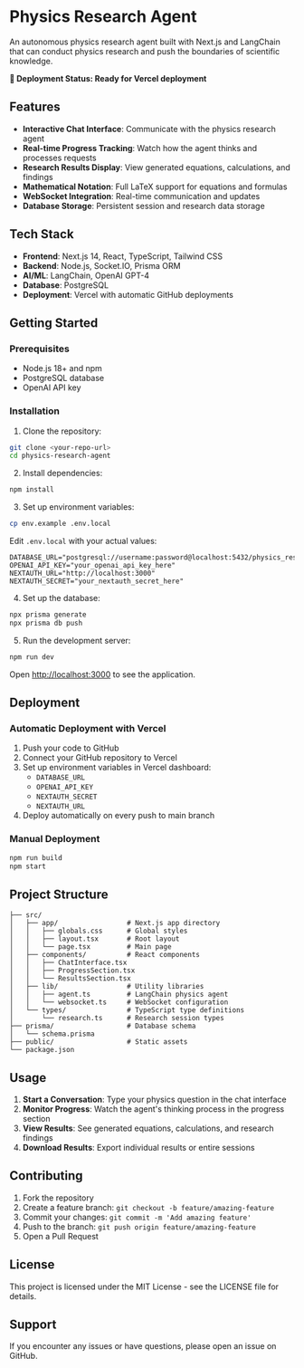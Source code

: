 # Physics Research Agent

An autonomous physics research agent built with Next.js and LangChain that can conduct physics research and push the boundaries of scientific knowledge.

**🚀 Deployment Status: Ready for Vercel deployment**

## Features

- **Interactive Chat Interface**: Communicate with the physics research agent
- **Real-time Progress Tracking**: Watch how the agent thinks and processes requests
- **Research Results Display**: View generated equations, calculations, and findings
- **Mathematical Notation**: Full LaTeX support for equations and formulas
- **WebSocket Integration**: Real-time communication and updates
- **Database Storage**: Persistent session and research data storage

## Tech Stack

- **Frontend**: Next.js 14, React, TypeScript, Tailwind CSS
- **Backend**: Node.js, Socket.IO, Prisma ORM
- **AI/ML**: LangChain, OpenAI GPT-4
- **Database**: PostgreSQL
- **Deployment**: Vercel with automatic GitHub deployments

## Getting Started

### Prerequisites

- Node.js 18+ and npm
- PostgreSQL database
- OpenAI API key

### Installation

1. Clone the repository:
```bash
git clone <your-repo-url>
cd physics-research-agent
```

2. Install dependencies:
```bash
npm install
```

3. Set up environment variables:
```bash
cp env.example .env.local
```

Edit `.env.local` with your actual values:
```env
DATABASE_URL="postgresql://username:password@localhost:5432/physics_research_agent"
OPENAI_API_KEY="your_openai_api_key_here"
NEXTAUTH_URL="http://localhost:3000"
NEXTAUTH_SECRET="your_nextauth_secret_here"
```

4. Set up the database:
```bash
npx prisma generate
npx prisma db push
```

5. Run the development server:
```bash
npm run dev
```

Open [http://localhost:3000](http://localhost:3000) to see the application.

## Deployment

### Automatic Deployment with Vercel

1. Push your code to GitHub
2. Connect your GitHub repository to Vercel
3. Set up environment variables in Vercel dashboard:
   - `DATABASE_URL`
   - `OPENAI_API_KEY`
   - `NEXTAUTH_SECRET`
   - `NEXTAUTH_URL`
4. Deploy automatically on every push to main branch

### Manual Deployment

```bash
npm run build
npm start
```

## Project Structure

```
├── src/
│   ├── app/                 # Next.js app directory
│   │   ├── globals.css      # Global styles
│   │   ├── layout.tsx       # Root layout
│   │   └── page.tsx         # Main page
│   ├── components/          # React components
│   │   ├── ChatInterface.tsx
│   │   ├── ProgressSection.tsx
│   │   └── ResultsSection.tsx
│   ├── lib/                 # Utility libraries
│   │   ├── agent.ts         # LangChain physics agent
│   │   └── websocket.ts     # WebSocket configuration
│   └── types/               # TypeScript type definitions
│       └── research.ts      # Research session types
├── prisma/                  # Database schema
│   └── schema.prisma
├── public/                  # Static assets
└── package.json
```

## Usage

1. **Start a Conversation**: Type your physics question in the chat interface
2. **Monitor Progress**: Watch the agent's thinking process in the progress section
3. **View Results**: See generated equations, calculations, and research findings
4. **Download Results**: Export individual results or entire sessions

## Contributing

1. Fork the repository
2. Create a feature branch: `git checkout -b feature/amazing-feature`
3. Commit your changes: `git commit -m 'Add amazing feature'`
4. Push to the branch: `git push origin feature/amazing-feature`
5. Open a Pull Request

## License

This project is licensed under the MIT License - see the LICENSE file for details.

## Support

If you encounter any issues or have questions, please open an issue on GitHub. 